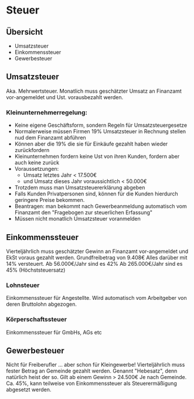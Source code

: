 # Steuer

## Übersicht

-   Umsatzsteuer
-   Einkommenssteuer
-   Gewerbesteuer

## Umsatzsteuer

Aka. Mehrwertsteuer.
Monatlich muss geschätzter Umsatz an Finanzamt vor-angemeldet und Ust. vorausbezahlt werden.

### Kleinunternehmerregelung:

-   Keine eigene Geschäftsform, sondern Regeln für Umsatzsteuergesetze
-   Normalerweise müssen Firmen 19% Umsatzsteuer in Rechnung stellen nud dem Finanzamt abführen
-   Können aber die 19% die sie für Einkäufe gezahlt haben wieder zurückfordern
-   Kleinunternehmen fordern keine Ust von ihren Kunden, fordern aber auch keine zurück
-   Voraussetzungen:
    -   Umsatz letztes Jahr < 17.500€
    -   und Umsatz dieses Jahr voraussichtlich < 50.000€
-   Trotzdem muss man Umsatzsteuererklärung abgeben
-   Falls Kunden Privatpersonen sind, können für die Kunden hierdurch geringere Preise bekommen.
-   Beantragen: man bekommt nach Gewerbeanmeldung automatisch vom Finanzamt den "Fragebogen zur steuerlichen Erfassung"
-   Müssen nicht monatlich Umsatzsteuer voranmelden

## Einkommenssteuer

Vierteljährlich muss geschätzter Gewinn an Finanzamt vor-angemeldet und EkSt voraus gezahlt werden.
Grundfreibetrag von 9.408€
Alles darüber mit 14% versteuert.
Ab 56.000€/Jahr sind es 42%
Ab 265.000€/Jahr sind es 45% (Höchststeuersatz)

### Lohnsteuer

Einkommenssteuer für Angestellte. Wird automatisch vom Arbeitgeber von deren Bruttolohn abgezogen.

### Körperschaftssteuer

Einkommenssteuer für GmbHs, AGs etc

## Gewerbesteuer

Nicht für Freiberufler ... aber schon für Kleingewerbe!
Vierteljährlich muss fester Betrag an Gemeinde gezahlt werden. Genannt "Hebesatz", denn natürlich heist der so.
Gilt ab einem Gewinn > 24.500€
Je nach Gemeinde. Ca. 45%, kann teilweise von Einkommenssteuer als Steuerermäßigung abgesetzt werden.
